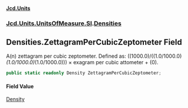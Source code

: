 #### [Jcd.Units](index.md 'index')
### [Jcd.Units.UnitsOfMeasure.SI](Jcd.Units.UnitsOfMeasure.SI.md 'Jcd.Units.UnitsOfMeasure.SI').[Densities](Densities.md 'Jcd.Units.UnitsOfMeasure.SI.Densities')

## Densities.ZettagramPerCubicZeptometer Field

A(n) zettagram per cubic zeptometer. Defined as: ((1000.0)/((1.0/1000.0)*(1.0/1000.0)*(1.0/1000.0))) × exagram per cubic attometer + (0).

```csharp
public static readonly Density ZettagramPerCubicZeptometer;
```

#### Field Value
[Density](Density.md 'Jcd.Units.UnitTypes.Density')